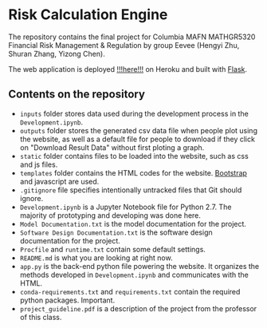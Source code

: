# Risk Calculation Engine

The repository contains the final project for Columbia MAFN MATHGR5320 Financial Risk Management & Regulation by group Eevee (Hengyi Zhu, Shuran Zhang, Yizong Chen).

The web application is deployed [!!!here!!!](http://risk-mgmt-eevee.herokuapp.com/index) on Heroku and built with [Flask](http://flask.pocoo.org/). 

## Contents on the repository
- `inputs` folder stores data used during the development process in the `Development.ipynb`.
- `outputs` folder stores the generated csv data file when people plot using the website, as well as a default file for people to download if they click on "Download Result Data" without first ploting a graph. 
- `static` folder contains files to be loaded into the website, such as css and js files. 
- `templates` folder contains the HTML codes for the website. [Bootstrap](http://getbootstrap.com/) and javascript are used.
- `.gitignore` file specifies intentionally untracked files that Git should ignore.
- `Development.ipynb` is a Jupyter Notebook file for Python 2.7. The majority of prototyping and developing was done here.
- `Model Documentation.txt` is the model documentation for the project.
- `Software Design Documentation.txt` is the software design documentation for the project.
- `Procfile` and `runtime.txt` contain some default settings.
- `README.md` is what you are looking at right now.
- `app.py` is the back-end python file powering the website. It organizes the methods developed in `Development.ipynb` and communicates with the HTML. 
- `conda-requirements.txt` and `requirements.txt` contain the required python packages. Important. 
- `project_guideline.pdf` is a description of the project from the professor of this class.
